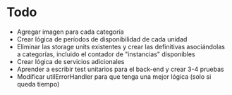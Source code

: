 # Todo

* Agregar imagen para cada categoría
* Crear lógica de períodos de disponibilidad de cada unidad
* Eliminar las storage units existentes y crear las definitivas asociándolas a categorías, incluido el contador de "instancias" disponibles
* Crear lógica de servicios adicionales
* Aprender a escribir test unitarios para el back-end y crear 3-4 pruebas
* Modificar utilErrorHandler para que tenga una mejor lógica (solo si queda tiempo)